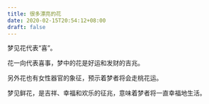 ```yaml
---
title: 很多漂亮的花
date: 2020-02-15T20:54:12+08:00
draft: false
---
```


梦见花代表“喜”。

花一向代表喜事，梦中的花是好运和发财的吉兆。

另外花也有女性器官的象征，预示着梦者将会走桃花运。

梦见鲜花，是吉祥、幸福和欢乐的征兆，意味着梦者将一直幸福地生活。

